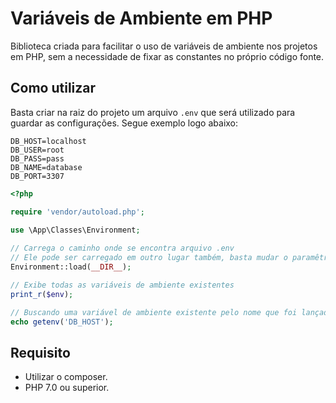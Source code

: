 # Variáveis de Ambiente em PHP

Biblioteca criada para facilitar o uso de variáveis de ambiente nos projetos em PHP, sem a necessidade de fixar as constantes no próprio código fonte.

## Como utilizar

Basta criar na raiz do projeto um arquivo `.env` que será utilizado para guardar as configurações. Segue exemplo logo abaixo:

```
DB_HOST=localhost
DB_USER=root
DB_PASS=pass
DB_NAME=database
DB_PORT=3307
```

```php
<?php

require 'vendor/autoload.php';
    
use \App\Classes\Environment;

// Carrega o caminho onde se encontra arquivo .env
// Ele pode ser carregado em outro lugar também, basta mudar o paramêtro __DIR__ do método load() informado abaixo.
Environment::load(__DIR__);

// Exibe todas as variáveis de ambiente existentes
print_r($env);

// Buscando uma variável de ambiente existente pelo nome que foi lançado no arquivo .env ou dos padrões já existentes.  
echo getenv('DB_HOST');

```

## Requisito
 - Utilizar o composer.
 - PHP 7.0 ou superior.
